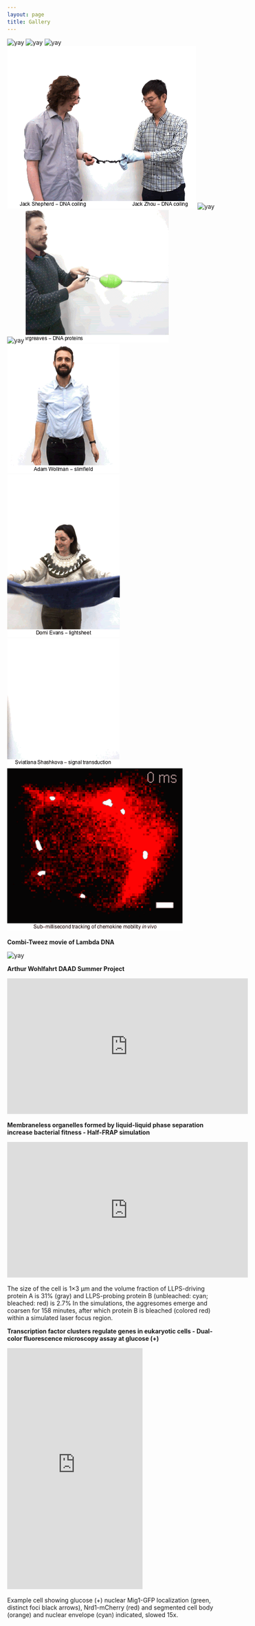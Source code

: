 ```yaml
--- 
layout: page 
title: Gallery 
---
```


![yay](/assets/gifs/mark.gif) ![yay](/assets/gifs/steve.gif) ![yay](/assets/gifs/seb.gif)
![yay](/assets/gifs/jacks.gif) 
![yay](/assets/gifs/jieun.gif) ![yay](/assets/gifs/matt.gif)
![yay](/assets/gifs/alex.gif) ![yay](/assets/gifs/adam.gif)
![yay](/assets/gifs/domi.gif) ![yay](/assets/gifs/sveta.gif)
![yay](/assets/gifs/sub.gif)

**Combi-Tweez movie of Lambda DNA**

![yay](/assest/gifs/Lambda_DNA.gif)

**Arthur Wohlfahrt DAAD Summer Project**

<iframe width="560" height="315" src="https://www.youtube.com/embed/N4LSYHpj0j0?si=tCa5fu2hjkU_9X_5" title="Arthur Wohlfahrt DAAD Project" frameborder="0" allow="accelerometer; autoplay; clipboard-write; encrypted-media; gyroscope; picture-in-picture; web-share" referrerpolicy="strict-origin-when-cross-origin" allowfullscreen></iframe>

**Membraneless organelles formed by liquid-liquid phase separation increase bacterial fitness - Half-FRAP simulation**

<iframe width="560" height="315" src="https://www.youtube.com/embed/b0GEcG6WIAk?si=g4l6KOtKALKSTneQ" title="Half-FRAP Simulation" frameborder="0" allow="accelerometer; autoplay; clipboard-write; encrypted-media; gyroscope; picture-in-picture; web-share" referrerpolicy="strict-origin-when-cross-origin" allowfullscreen></iframe>

The size of the cell is 1×3 μm and the volume fraction of LLPS-driving protein A is 31% (gray) and LLPS-probing protein B (unbleached: cyan; bleached: red) is 2.7% In the simulations, the aggresomes emerge and coarsen for 158 minutes, after which protein B is bleached (colored red) within a simulated laser focus region.

**Transcription factor clusters regulate genes in eukaryotic cells - Dual-color fluorescence microscopy assay at glucose (+)**

<iframe width="315" height="560" src="https://youtube.com/embed/0dsfTTyzQQE?feature=shared" title="Transcription factor clusters regulate genes in eukaryotic cells" frameborder="0" allow="accelerometer; autoplay; clipboard-write; encrypted-media; gyroscope; picture-in-picture; web-share" referrerpolicy="strict-origin-when-cross-origin" allowfullscreen></iframe>

Example cell showing glucose (+) nuclear Mig1-GFP localization (green, distinct foci black arrows), Nrd1-mCherry (red) and segmented cell body (orange) and nuclear envelope (cyan) indicated, slowed 15x.


